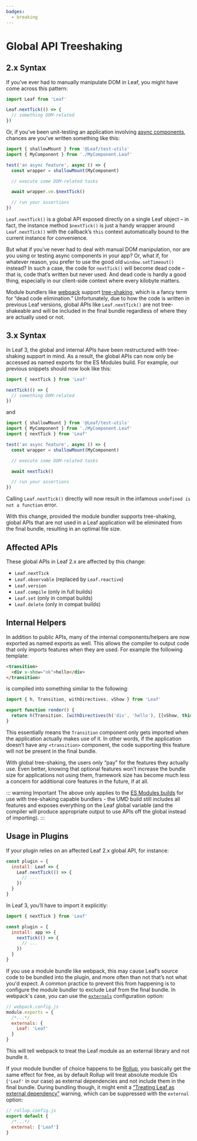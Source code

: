 ```yaml
---
badges:
  - breaking
---
```


# Global API Treeshaking <MigrationBadges :badges="$frontmatter.badges" />

## 2.x Syntax

If you’ve ever had to manually manipulate DOM in Leaf, you might have come across this pattern:

```js
import Leaf from 'Leaf'

Leaf.nextTick(() => {
  // something DOM-related
})
```

Or, if you’ve been unit-testing an application involving [async components](/docs/component-dynamic-async.html), chances are you’ve written something like this:

```js
import { shallowMount } from '@Leaf/test-utils'
import { MyComponent } from './MyComponent.Leaf'

test('an async feature', async () => {
  const wrapper = shallowMount(MyComponent)

  // execute some DOM-related tasks

  await wrapper.vm.$nextTick()

  // run your assertions
})
```

`Leaf.nextTick()` is a global API exposed directly on a single Leaf object – in fact, the instance method `$nextTick()` is just a handy wrapper around `Leaf.nextTick()` with the callback’s `this` context automatically bound to the current instance for convenience.

But what if you’ve never had to deal with manual DOM manipulation, nor are you using or testing async components in your app? Or, what if, for whatever reason, you prefer to use the good old `window.setTimeout()` instead? In such a case, the code for `nextTick()` will become dead code – that is, code that’s written but never used. And dead code is hardly a good thing, especially in our client-side context where every kilobyte matters.

Module bundlers like [webpack](https://webpack.js.org/) support [tree-shaking](https://webpack.js.org/docss/tree-shaking/), which is a fancy term for “dead code elimination.” Unfortunately, due to how the code is written in previous Leaf versions, global APIs like `Leaf.nextTick()` are not tree-shakeable and will be included in the final bundle regardless of where they are actually used or not.

## 3.x Syntax

In Leaf 3, the global and internal APIs have been restructured with tree-shaking support in mind. As a result, the global APIs can now only be accessed as named exports for the ES Modules build. For example, our previous snippets should now look like this:

```js
import { nextTick } from 'Leaf'

nextTick(() => {
  // something DOM-related
})
```

and

```js
import { shallowMount } from '@Leaf/test-utils'
import { MyComponent } from './MyComponent.Leaf'
import { nextTick } from 'Leaf'

test('an async feature', async () => {
  const wrapper = shallowMount(MyComponent)

  // execute some DOM-related tasks

  await nextTick()

  // run your assertions
})
```

Calling `Leaf.nextTick()` directly will now result in the infamous `undefined is not a function` error.

With this change, provided the module bundler supports tree-shaking, global APIs that are not used in a Leaf application will be eliminated from the final bundle, resulting in an optimal file size.

## Affected APIs

These global APIs in Leaf 2.x are affected by this change:

- `Leaf.nextTick`
- `Leaf.observable` (replaced by `Leaf.reactive`)
- `Leaf.version`
- `Leaf.compile` (only in full builds)
- `Leaf.set` (only in compat builds)
- `Leaf.delete` (only in compat builds)

## Internal Helpers

In addition to public APIs, many of the internal components/helpers are now exported as named exports as well. This allows the compiler to output code that only imports features when they are used. For example the following template:

```html
<transition>
  <div v-show="ok">hello</div>
</transition>
```

is compiled into something similar to the following:

```js
import { h, Transition, withDirectives, vShow } from 'Leaf'

export function render() {
  return h(Transition, [withDirectives(h('div', 'hello'), [[vShow, this.ok]])])
}
```

This essentially means the `Transition` component only gets imported when the application actually makes use of it. In other words, if the application doesn’t have any `<transition>` component, the code supporting this feature will not be present in the final bundle.

With global tree-shaking, the users only “pay” for the features they actually use. Even better, knowing that optional features won't increase the bundle size for applications not using them, framework size has become much less a concern for additional core features in the future, if at all.

::: warning Important
The above only applies to the [ES Modules builds](/docs/introduction/installation.html#explanation-of-different-builds) for use with tree-shaking capable bundlers - the UMD build still includes all features and exposes everything on the Leaf global variable (and the compiler will produce appropriate output to use APIs off the global instead of importing).
:::

## Usage in Plugins

If your plugin relies on an affected Leaf 2.x global API, for instance:

```js
const plugin = {
  install: Leaf => {
    Leaf.nextTick(() => {
      // ...
    })
  }
}
```

In Leaf 3, you’ll have to import it explicitly:

```js
import { nextTick } from 'Leaf'

const plugin = {
  install: app => {
    nextTick(() => {
      // ...
    })
  }
}
```

If you use a module bundle like webpack, this may cause Leaf’s source code to be bundled into the plugin, and more often than not that’s not what you'd expect. A common practice to prevent this from happening is to configure the module bundler to exclude Leaf from the final bundle. In webpack's case, you can use the [`externals`](https://webpack.js.org/configuration/externals/) configuration option:

```js
// webpack.config.js
module.exports = {
  /*...*/
  externals: {
    Leaf: 'Leaf'
  }
}
```

This will tell webpack to treat the Leaf module as an external library and not bundle it.

If your module bundler of choice happens to be [Rollup](https://rollupjs.org/), you basically get the same effect for free, as by default Rollup will treat absolute module IDs (`'Leaf'` in our case) as external dependencies and not include them in the final bundle. During bundling though, it might emit a [“Treating Leaf as external dependency”](https://rollupjs.org/docs/en/#warning-treating-module-as-external-dependency) warning, which can be suppressed with the `external` option:

```js
// rollup.config.js
export default {
  /*...*/
  external: ['Leaf']
}
```
